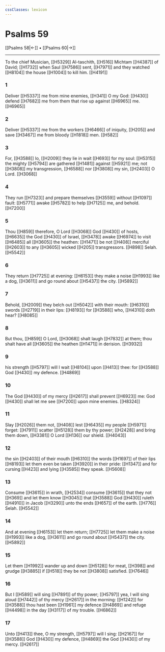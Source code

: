 ```yaml
---
cssClasses: lexicon
---
```

# Psalms 59

[[Psalms 58|←]] • [[Psalms 60|→]]

---

To the chief Musician, [[H5329]] Al-taschith, [[H516]] Michtam [[H4387]] of David; [[H1732]] when Saul [[H7586]] sent, [[H7971]] and they watched [[H8104]] the house [[H1004]] to kill him. [[H4191]]

### 1
Deliver [[H5337]] me from mine enemies, [[H341]] O my God: [[H430]] defend [[H7682]] me from them that rise up against [[H6965]] me. [[H6965]]

### 2
Deliver [[H5337]] me from the workers [[H6466]] of iniquity, [[H205]] and save [[H3467]] me from bloody [[H1818]] men. [[H582]]

### 3
For, [[H3588]] lo, [[H2009]] they lie in wait [[H693]] for my soul: [[H5315]] the mighty [[H5794]] are gathered [[H1481]] against [[H5921]] me; not [[H3808]] my transgression, [[H6588]] nor [[H3808]] my sin, [[H2403]] O Lord. [[H3068]]

### 4
They run [[H7323]] and prepare themselves [[H3559]] without [[H1097]] fault: [[H5771]] awake [[H5782]] to help [[H7125]] me, and behold. [[H7200]]

### 5
Thou [[H859]] therefore, O Lord [[H3068]] God [[H430]] of hosts, [[H6635]] the God [[H430]] of Israel, [[H3478]] awake [[H6974]] to visit [[H6485]] all [[H3605]] the heathen: [[H1471]] be not [[H408]] merciful [[H2603]] to any [[H3605]] wicked [[H205]] transgressors. [[H898]] Selah. [[H5542]]

### 6
They return [[H7725]] at evening: [[H6153]] they make a noise [[H1993]] like a dog, [[H3611]] and go round about [[H5437]] the city. [[H5892]]

### 7
Behold, [[H2009]] they belch out [[H5042]] with their mouth: [[H6310]] swords [[H2719]] in their lips: [[H8193]] for [[H3588]] who, [[H4310]] doth hear? [[H8085]]

### 8
But thou, [[H859]] O Lord, [[H3068]] shalt laugh [[H7832]] at them; thou shalt have all [[H3605]] the heathen [[H1471]] in derision. [[H3932]]

### 9
his strength [[H5797]] will I wait [[H8104]] upon [[H413]] thee: for [[H3588]] God [[H430]] my defence. [[H4869]]

### 10
The God [[H430]] of my mercy [[H2617]] shall prevent [[H6923]] me: God [[H430]] shall let me see [[H7200]] upon mine enemies. [[H8324]]

### 11
Slay [[H2026]] them not, [[H408]] lest [[H6435]] my people [[H5971]] forget: [[H7911]] scatter [[H5128]] them by thy power; [[H2428]] and bring them down, [[H3381]] O Lord [[H136]] our shield. [[H4043]]

### 12
the sin [[H2403]] of their mouth [[H6310]] the words [[H1697]] of their lips [[H8193]] let them even be taken [[H3920]] in their pride: [[H1347]] and for cursing [[H423]] and lying [[H3585]] they speak. [[H5608]]

### 13
Consume [[H3615]] in wrath, [[H2534]] consume [[H3615]] that they not [[H369]] and let them know [[H3045]] that [[H3588]] God [[H430]] ruleth [[H4910]] in Jacob [[H3290]] unto the ends [[H657]] of the earth. [[H776]] Selah. [[H5542]]

### 14
And at evening [[H6153]] let them return; [[H7725]] let them make a noise [[H1993]] like a dog, [[H3611]] and go round about [[H5437]] the city. [[H5892]]

### 15
Let them [[H1992]] wander up and down [[H5128]] for meat, [[H398]] and grudge [[H3885]] if [[H518]] they be not [[H3808]] satisfied. [[H7646]]

### 16
But I [[H589]] will sing [[H7891]] of thy power; [[H5797]] yea, I will sing aloud [[H7442]] of thy mercy [[H2617]] in the morning: [[H1242]] for [[H3588]] thou hast been [[H1961]] my defence [[H4869]] and refuge [[H4498]] in the day [[H3117]] of my trouble. [[H6862]]

### 17
Unto [[H413]] thee, O my strength, [[H5797]] will I sing: [[H2167]] for [[H3588]] God [[H430]] my defence, [[H4869]] the God [[H430]] of my mercy. [[H2617]]